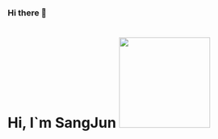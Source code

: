 ### Hi there 👋

<h1> Hi, I`m SangJun <img src="https://user-images.githubusercontent.com/73929644/193976390-08ccf4ec-aa63-440d-b095-d303c85bdbad.jpg"height="180"></h1>


